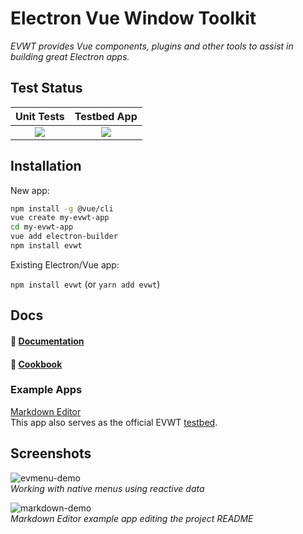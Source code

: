# Electron Vue Window Toolkit 
_EVWT provides Vue components, plugins and other tools to assist in building great Electron apps._

## Test Status

| Unit Tests  | Testbed App  |
|:-:|:-:|
| <a href="https://travis-ci.org/evwt/evwt"><img src="https://travis-ci.org/evwt/evwt.svg?branch=master" valign="middle"></a> | <a href="https://travis-ci.org/evwt/evwt-example-markdown-editor"><img src="https://travis-ci.org/evwt/evwt-example-markdown-editor.svg?branch=master" valign="middle"></a> |

## Installation

New app:

```bash
npm install -g @vue/cli
vue create my-evwt-app
cd my-evwt-app
vue add electron-builder
npm install evwt
```

Existing Electron/Vue app:

`npm install evwt` (or `yarn add evwt`)

## Docs

#### 📖 [Documentation](https://evwt.net/)

#### 📒 [Cookbook](https://github.com/evwt/evwt/blob/master/CookBook.md)

### Example Apps

[Markdown Editor](https://github.com/evwt/evwt-example-markdown-editor) 
<br> This app also serves as the official EVWT [testbed](https://github.com/evwt/evwt-example-markdown-editor/tree/master/test). 

## Screenshots

![evmenu-demo](https://user-images.githubusercontent.com/611996/89112631-2654df00-d42b-11ea-8f7a-eec2c9ab4e83.gif)
<br>
<i>Working with native menus using reactive data</i>

![markdown-demo](https://user-images.githubusercontent.com/611996/89716173-77eff300-d970-11ea-8119-e736a6b5671a.png)
<br>
<i>Markdown Editor example app editing the project README</i>

